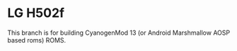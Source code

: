 # LG H502f
This branch is for building CyanogenMod 13 (or Android Marshmallow AOSP based roms) ROMS.
